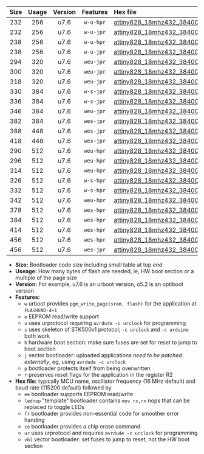 |Size|Usage|Version|Features|Hex file|
|:-:|:-:|:-:|:-:|:--|
|232|256|u7.6|`w-u-hpr`|[attiny828_18mhz432_38400bps_ur.hex](https://raw.githubusercontent.com/stefanrueger/urboot/main//attiny828_18mhz432_38400bps_ur.hex)|
|232|256|u7.6|`w-u-jpr`|[attiny828_18mhz432_38400bps_ur_vbl.hex](https://raw.githubusercontent.com/stefanrueger/urboot/main//attiny828_18mhz432_38400bps_ur_vbl.hex)|
|238|256|u7.6|`w-u-hpr`|[attiny828_18mhz432_38400bps_lednop_ur.hex](https://raw.githubusercontent.com/stefanrueger/urboot/main//attiny828_18mhz432_38400bps_lednop_ur.hex)|
|238|256|u7.6|`w-u-jpr`|[attiny828_18mhz432_38400bps_lednop_ur_vbl.hex](https://raw.githubusercontent.com/stefanrueger/urboot/main//attiny828_18mhz432_38400bps_lednop_ur_vbl.hex)|
|294|320|u7.6|`weu-jpr`|[attiny828_18mhz432_38400bps_ee_ur_vbl.hex](https://raw.githubusercontent.com/stefanrueger/urboot/main//attiny828_18mhz432_38400bps_ee_ur_vbl.hex)|
|300|320|u7.6|`weu-jpr`|[attiny828_18mhz432_38400bps_ee_lednop_ur_vbl.hex](https://raw.githubusercontent.com/stefanrueger/urboot/main//attiny828_18mhz432_38400bps_ee_lednop_ur_vbl.hex)|
|318|320|u7.6|`weu-jpr`|[attiny828_18mhz432_38400bps_ee_lednop_fr_ur_vbl.hex](https://raw.githubusercontent.com/stefanrueger/urboot/main//attiny828_18mhz432_38400bps_ee_lednop_fr_ur_vbl.hex)|
|330|384|u7.6|`w-s-jpr`|[attiny828_18mhz432_38400bps_vbl.hex](https://raw.githubusercontent.com/stefanrueger/urboot/main//attiny828_18mhz432_38400bps_vbl.hex)|
|336|384|u7.6|`w-s-jpr`|[attiny828_18mhz432_38400bps_lednop_vbl.hex](https://raw.githubusercontent.com/stefanrueger/urboot/main//attiny828_18mhz432_38400bps_lednop_vbl.hex)|
|346|384|u7.6|`weu-jpr`|[attiny828_18mhz432_38400bps_ee_lednop_fr_ce_ur_vbl.hex](https://raw.githubusercontent.com/stefanrueger/urboot/main//attiny828_18mhz432_38400bps_ee_lednop_fr_ce_ur_vbl.hex)|
|382|384|u7.6|`wes-jpr`|[attiny828_18mhz432_38400bps_ee_vbl.hex](https://raw.githubusercontent.com/stefanrueger/urboot/main//attiny828_18mhz432_38400bps_ee_vbl.hex)|
|388|448|u7.6|`wes-jpr`|[attiny828_18mhz432_38400bps_ee_lednop_vbl.hex](https://raw.githubusercontent.com/stefanrueger/urboot/main//attiny828_18mhz432_38400bps_ee_lednop_vbl.hex)|
|418|448|u7.6|`wes-jpr`|[attiny828_18mhz432_38400bps_ee_lednop_fr_vbl.hex](https://raw.githubusercontent.com/stefanrueger/urboot/main//attiny828_18mhz432_38400bps_ee_lednop_fr_vbl.hex)|
|290|512|u7.6|`weu-hpr`|[attiny828_18mhz432_38400bps_ee_ur.hex](https://raw.githubusercontent.com/stefanrueger/urboot/main//attiny828_18mhz432_38400bps_ee_ur.hex)|
|296|512|u7.6|`weu-hpr`|[attiny828_18mhz432_38400bps_ee_lednop_ur.hex](https://raw.githubusercontent.com/stefanrueger/urboot/main//attiny828_18mhz432_38400bps_ee_lednop_ur.hex)|
|314|512|u7.6|`weu-hpr`|[attiny828_18mhz432_38400bps_ee_lednop_fr_ur.hex](https://raw.githubusercontent.com/stefanrueger/urboot/main//attiny828_18mhz432_38400bps_ee_lednop_fr_ur.hex)|
|326|512|u7.6|`w-s-hpr`|[attiny828_18mhz432_38400bps.hex](https://raw.githubusercontent.com/stefanrueger/urboot/main//attiny828_18mhz432_38400bps.hex)|
|332|512|u7.6|`w-s-hpr`|[attiny828_18mhz432_38400bps_lednop.hex](https://raw.githubusercontent.com/stefanrueger/urboot/main//attiny828_18mhz432_38400bps_lednop.hex)|
|342|512|u7.6|`weu-hpr`|[attiny828_18mhz432_38400bps_ee_lednop_fr_ce_ur.hex](https://raw.githubusercontent.com/stefanrueger/urboot/main//attiny828_18mhz432_38400bps_ee_lednop_fr_ce_ur.hex)|
|378|512|u7.6|`wes-hpr`|[attiny828_18mhz432_38400bps_ee.hex](https://raw.githubusercontent.com/stefanrueger/urboot/main//attiny828_18mhz432_38400bps_ee.hex)|
|384|512|u7.6|`wes-hpr`|[attiny828_18mhz432_38400bps_ee_lednop.hex](https://raw.githubusercontent.com/stefanrueger/urboot/main//attiny828_18mhz432_38400bps_ee_lednop.hex)|
|414|512|u7.6|`wes-hpr`|[attiny828_18mhz432_38400bps_ee_lednop_fr.hex](https://raw.githubusercontent.com/stefanrueger/urboot/main//attiny828_18mhz432_38400bps_ee_lednop_fr.hex)|
|456|512|u7.6|`wes-hpr`|[attiny828_18mhz432_38400bps_ee_lednop_fr_ce.hex](https://raw.githubusercontent.com/stefanrueger/urboot/main//attiny828_18mhz432_38400bps_ee_lednop_fr_ce.hex)|
|456|512|u7.6|`wes-jpr`|[attiny828_18mhz432_38400bps_ee_lednop_fr_ce_vbl.hex](https://raw.githubusercontent.com/stefanrueger/urboot/main//attiny828_18mhz432_38400bps_ee_lednop_fr_ce_vbl.hex)|

- **Size:** Bootloader code size including small table at top end
- **Useage:** How many bytes of flash are needed, ie, HW boot section or a multiple of the page size
- **Version:** For example, u7.6 is an urboot version, o5.2 is an optiboot version
- **Features:**
  + `w` urboot provides `pgm_write_page(sram, flash)` for the application at `FLASHEND-4+1`
  + `e` EEPROM read/write support
  + `u` uses urprotocol requiring `avrdude -c urclock` for programming
  + `s` uses skeleton of STK500v1 protocol; `-c urclock` and `-c arduino` both work
  + `h` hardware boot section: make sure fuses are set for reset to jump to boot section
  + `j` vector bootloader: uploaded applications *need to be patched externally*, eg, using `avrdude -c urclock`
  + `p` bootloader protects itself from being overwritten
  + `r` preserves reset flags for the application in the register R2
- **Hex file:** typically MCU name, oscillator frequency (16 MHz default) and baud rate (115200 default) followed by
  + `ee` bootloader supports EEPROM read/write
  + `lednop` "template" bootloader contains `mov rx,rx` nops that can be replaced to toggle LEDs
  + `fr` bootloader provides non-essential code for smoother error handing
  + `ce` bootloader provides a chip erase command
  + `ur` uses urprotocol and requires `avrdude -c urclock` for programming
  + `vbl` vector bootloader: set fuses to jump to reset, not the HW boot section
